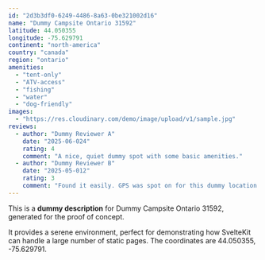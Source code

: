 ```yaml
---
id: "2d3b3df0-6249-4486-8a63-0be321002d16"
name: "Dummy Campsite Ontario 31592"
latitude: 44.050355
longitude: -75.629791
continent: "north-america"
country: "canada"
region: "ontario"
amenities:
  - "tent-only"
  - "ATV-access"
  - "fishing"
  - "water"
  - "dog-friendly"
images:
  - "https://res.cloudinary.com/demo/image/upload/v1/sample.jpg"
reviews:
  - author: "Dummy Reviewer A"
    date: "2025-06-024"
    rating: 4
    comment: "A nice, quiet dummy spot with some basic amenities."
  - author: "Dummy Reviewer B"
    date: "2025-05-012"
    rating: 3
    comment: "Found it easily. GPS was spot on for this dummy location."
---
```


This is a **dummy description** for Dummy Campsite Ontario 31592, generated for the proof of concept.

It provides a serene environment, perfect for demonstrating how SvelteKit can handle a large number of static pages. The coordinates are 44.050355, -75.629791.
